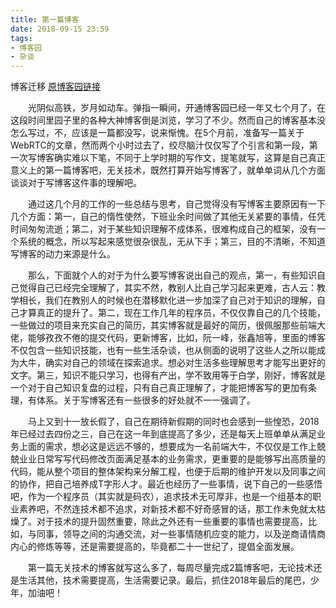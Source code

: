 ```yaml
---
title: 第一篇博客
date: 2018-09-15 23:59 
tags: 
- 博客园
- 杂谈
---
```


博客迁移 [原博客园链接](https://www.cnblogs.com/peerless1029/p/9653116.html)

　　光阴似高铁，岁月如动车。弹指一瞬间，开通博客园已经一年又七个月了，在这段时间里园子里的各种大神博客倒是浏览，学习了不少。然而自己的博客基本没怎么写过，不，应该是一篇都没写，说来惭愧。在5个月前，准备写一篇关于WebRTC的文章，然而两个小时过去了，绞尽脑汁仅仅写了个引言和第一段，第一次写博客确实难以下笔，不同于上学时期的写作文，提笔就写，这算是自己真正意义上的第一篇博客吧，无关技术，既然打算开始写博客了，就单单词从几个方面谈谈对于写博客这件事的理解吧。

<!--more-->

　　通过这几个月的工作的一些总结与思考，自己觉得没有写博客主要原因有一下几个方面：第一，自己的惰性使然，下班业余时间做了其他无关紧要的事情，任凭时间匆匆流逝；第二，对于某些知识理解不成体系，很难构成自己的框架，没有一个系统的概念，所以写起来感觉很杂很乱，无从下手；第三，目的不清晰，不知道写博客的动力来源是什么。

　　那么，下面就个人的对于为什么要写博客说出自己的观点，第一，有些知识自己觉得自己已经完全理解了，其实不然，教别人比自己学习起来更难，古人云：教学相长，我们在教别人的时候也在潜移默化进一步加深了自己对于知识的理解，自己才算真正的提升了。第二，现在工作几年的程序员，不仅仅靠自己的几个技能，一些做过的项目来充实自己的简历，其实博客就是最好的简历，很佩服那些前端大佬，能够孜孜不倦的提交代码，更新博客，比如，阮一峰，张鑫旭等，里面的博客不仅包含一些知识技能，也有一些生活杂谈，也从侧面的说明了这些人之所以能成为大牛，确实对自己的领域在探索追求。想必对生活多些理解思考才能写出更好的文字。第三，知识不能只学习，也得有产出，学不致用等于白学，刚好，博客就是一个对于自己知识复盘的过程，只有自己真正理解了，才能把博客写的更加有条理，有体系。关于写博客还有一些很多的好处就不一一强调了。

　　马上又到十一放长假了，自己在期待新假期的同时也会感到一些惶恐，2018年已经过去四份之三，自己在这一年到底提高了多少，还是每天上班单单从满足业务上面的需求，想必这是远远不够的，想要成为一名前端大牛，不仅仅是工作上兢兢业业日常写写代码修改页面满足基本的业务需求，更重要的是能够写出高质量的代码，能从整个项目的整体架构来分解工程，也便于后期的维护开发以及同事之间的协作，把自己培养成T字形人才。最近也经历了一些事情，说下自己的一些感悟吧，作为一个程序员（其实就是码农），追求技术无可厚非，也是一个组基本的职业素养吧，不然连技术都不追求，对新技术都不好奇感冒的话，那工作未免就太枯燥了。对于技术的提升固然重要，除此之外还有一些重要的事情也需要提高，比如，与同事，领导之间的沟通交流，对一些事情随机应变的能力，以及逆商请情商内心的修炼等等，还是需要提高的，毕竟都二十一世纪了，提倡全面发展。　　

　　第一篇无关技术的博客就写这么多了，每周尽量完成2篇博客吧，无论技术还是生活其他，技术需要提高，生活需要记录。最后，抓住2018年最后的尾巴，少年，加油吧！